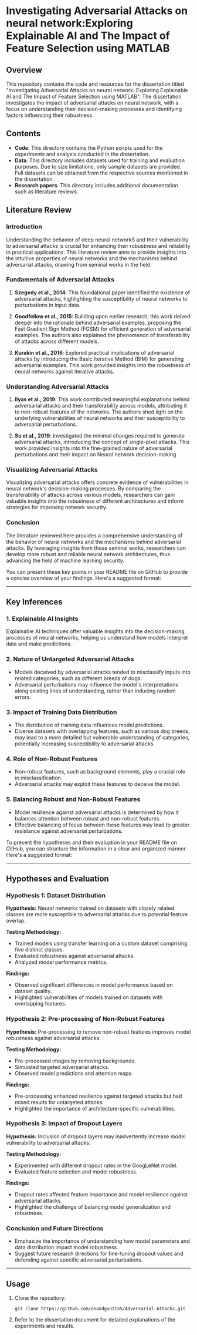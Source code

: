 
# Investigating Adversarial Attacks on neural network:Exploring Explainable AI and The Impact of Feature Selection using MATLAB

## Overview
This repository contains the code and resources for the dissertation titled "Investigating Adversarial Attacks on neural network:
Exploring Explainable AI and The Impact of Feature Selection using MATLAB". The dissertation investigates the impact of adversarial attacks on neural network, with a focus on understanding their decision-making processes and identifying factors influencing their robustness.

## Contents
- **Code**: This directory contains the Python scripts used for the experiments and analysis conducted in the dissertation.
- **Data**: This directory includes datasets used for training and evaluation purposes. Due to size limitations, only sample datasets are provided. Full datasets can be obtained from the respective sources mentioned in the dissertation.
- **Research papers**: This directory includes additional documentation such as literature reviews.


## Literature Review

### Introduction
Understanding the behavior of deep neural networkS and their vulnerability to adversarial attacks is crucial for enhancing their robustness and reliability in practical applications. This literature review aims to provide insights into the intuitive properties of neural networks and the mechanisms behind adversarial attacks, drawing from seminal works in the field.

### Fundamentals of Adversarial Attacks
1. **Szegedy et al., 2014**: This foundational paper identified the existence of adversarial attacks, highlighting the susceptibility of neural networks to perturbations in input data.

2. **Goodfellow et al., 2015**: Building upon earlier research, this work delved deeper into the rationale behind adversarial examples, proposing the Fast Gradient Sign Method (FGSM) for efficient generation of adversarial examples. The authors also explained the phenomenon of transferability of attacks across different models.

3. **Kurakin et al., 2016**: Explored practical implications of adversarial attacks by introducing the Basic Iterative Method (BIM) for generating adversarial examples. This work provided insights into the robustness of neural networks against iterative attacks.

### Understanding Adversarial Attacks
1. **Ilyas et al., 2019**: This work contributed meaningful explanations behind adversarial attacks and their transferability across models, attributing it to non-robust features of the networks. The authors shed light on the underlying vulnerabilities of neural networks and their susceptibility to adversarial perturbations.

2. **Su et al., 2019**: Investigated the minimal changes required to generate adversarial attacks, introducing the concept of single-pixel attacks. This work provided insights into the fine-grained nature of adversarial perturbations and their impact on Neural network decision-making.

### Visualizing Adversarial Attacks
Visualizing adversarial attacks offers concrete evidence of vulnerabilities in neural network's decision-making processes. By comparing the transferability of attacks across various models, researchers can gain valuable insights into the robustness of different architectures and inform strategies for improving network security.

### Conclusion
The literature reviewed here provides a comprehensive understanding of the behavior of neural networks and the mechanisms behind adversarial attacks. By leveraging insights from these seminal works, researchers can develop more robust and reliable neural network architectures, thus advancing the field of machine learning security.

You can present these key points in your README file on GitHub to provide a concise overview of your findings. Here's a suggested format:

---

## Key Inferences

### 1. Explainable AI Insights
Explainable AI techniques offer valuable insights into the decision-making processes of neural networks, helping us understand how models interpret data and make predictions.

### 2. Nature of Untargeted Adversarial Attacks
- Models deceived by adversarial attacks tended to misclassify inputs into related categories, such as different breeds of dogs.
- Adversarial perturbations may influence the model's interpretations along existing lines of understanding, rather than inducing random errors.

### 3. Impact of Training Data Distribution
- The distribution of training data influences model predictions.
- Diverse datasets with overlapping features, such as various dog breeds, may lead to a more detailed but vulnerable understanding of categories, potentially increasing susceptibility to adversarial attacks.

### 4. Role of Non-Robust Features
- Non-robust features, such as background elements, play a crucial role in misclassification.
- Adversarial attacks may exploit these features to deceive the model.

### 5. Balancing Robust and Non-Robust Features
- Model resilience against adversarial attacks is determined by how it balances attention between robust and non-robust features.
- Effective balancing of focus between these features may lead to greater resistance against adversarial perturbations.


To present the hypotheses and their evaluation in your README file on GitHub, you can structure the information in a clear and organized manner. Here's a suggested format:

---

## Hypotheses and Evaluation

### Hypothesis 1: Dataset Distribution
**Hypothesis:** Neural networks trained on datasets with closely related classes are more susceptible to adversarial attacks due to potential feature overlap.

**Testing Methodology:**
- Trained models using transfer learning on a custom dataset comprising five distinct classes.
- Evaluated robustness against adversarial attacks.
- Analyzed model performance metrics.

**Findings:**
- Observed significant differences in model performance based on dataset quality.
- Highlighted vulnerabilities of models trained on datasets with overlapping features.

### Hypothesis 2: Pre-processing of Non-Robust Features
**Hypothesis:** Pre-processing to remove non-robust features improves model robustness against adversarial attacks.

**Testing Methodology:**
- Pre-processed images by removing backgrounds.
- Simulated targeted adversarial attacks.
- Observed model predictions and attention maps.

**Findings:**
- Pre-processing enhanced resilience against targeted attacks but had mixed results for untargeted attacks.
- Highlighted the importance of architecture-specific vulnerabilities.

### Hypothesis 3: Impact of Dropout Layers
**Hypothesis:** Inclusion of dropout layers may inadvertently increase model vulnerability to adversarial attacks.

**Testing Methodology:**
- Experimented with different dropout rates in the GoogLeNet model.
- Evaluated feature selection and model robustness.

**Findings:**
- Dropout rates affected feature importance and model resilience against adversarial attacks.
- Highlighted the challenge of balancing model generalization and robustness.

### Conclusion and Future Directions
- Emphasize the importance of understanding how model parameters and data distribution impact model robustness.
- Suggest future research directions for fine-tuning dropout values and defending against specific adversarial perturbations.

---


## Usage
1. Clone the repository:
   ```
   git clone https://github.com/anandgunti55/Adversarial-Attacks.git
   ```
2. Refer to the dissertation document for detailed explanations of the experiments and results.

